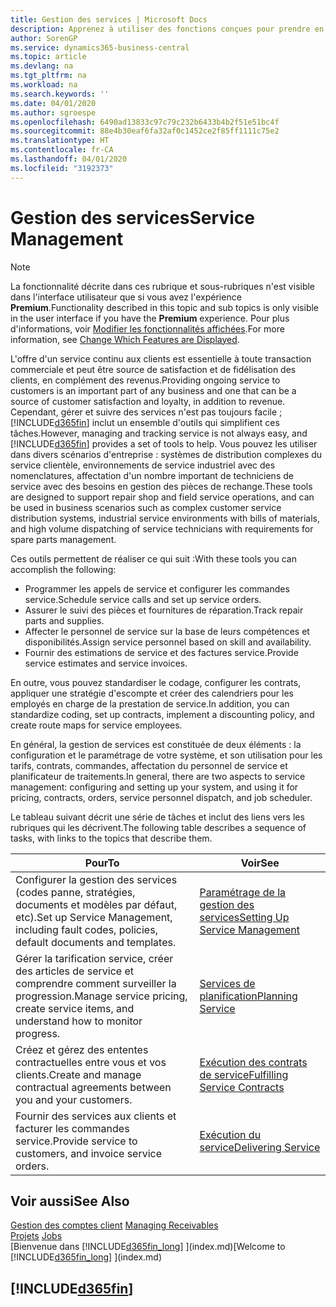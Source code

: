 ```yaml
---
title: Gestion des services | Microsoft Docs
description: Apprenez à utiliser des fonctions conçues pour prendre en charge les opérations de l'atelier de réparation et du service clientèle.
author: SorenGP
ms.service: dynamics365-business-central
ms.topic: article
ms.devlang: na
ms.tgt_pltfrm: na
ms.workload: na
ms.search.keywords: ''
ms.date: 04/01/2020
ms.author: sgroespe
ms.openlocfilehash: 6490ad13833c97c79c232b6433b4b2f51e51bc4f
ms.sourcegitcommit: 88e4b30eaf6fa32af0c1452ce2f85ff1111c75e2
ms.translationtype: HT
ms.contentlocale: fr-CA
ms.lasthandoff: 04/01/2020
ms.locfileid: "3192373"
---
```

# <a name="service-management"></a><span data-ttu-id="932b4-103">Gestion des services</span><span class="sxs-lookup"><span data-stu-id="932b4-103">Service Management</span></span>
> [!NOTE]
> <span data-ttu-id="932b4-104">La fonctionnalité décrite dans ces rubrique et sous-rubriques n'est visible dans l'interface utilisateur que si vous avez l'expérience **Premium**.</span><span class="sxs-lookup"><span data-stu-id="932b4-104">Functionality described in this topic and sub topics is only visible in the user interface if you have the **Premium** experience.</span></span> <span data-ttu-id="932b4-105">Pour plus d'informations, voir [Modifier les fonctionnalités affichées](ui-experiences.md).</span><span class="sxs-lookup"><span data-stu-id="932b4-105">For more information, see [Change Which Features are Displayed](ui-experiences.md).</span></span>

<span data-ttu-id="932b4-106">L'offre d'un service continu aux clients est essentielle à toute transaction commerciale et peut être source de satisfaction et de fidélisation des clients, en complément des revenus.</span><span class="sxs-lookup"><span data-stu-id="932b4-106">Providing ongoing service to customers is an important part of any business and one that can be a source of customer satisfaction and loyalty, in addition to revenue.</span></span> <span data-ttu-id="932b4-107">Cependant, gérer et suivre des services n'est pas toujours facile ; [!INCLUDE[d365fin](includes/d365fin_md.md)] inclut un ensemble d'outils qui simplifient ces tâches.</span><span class="sxs-lookup"><span data-stu-id="932b4-107">However, managing and tracking service is not always easy, and [!INCLUDE[d365fin](includes/d365fin_md.md)] provides a set of tools to help.</span></span> <span data-ttu-id="932b4-108">Vous pouvez les utiliser dans divers scénarios d'entreprise : systèmes de distribution complexes du service clientèle, environnements de service industriel avec des nomenclatures, affectation d'un nombre important de techniciens de service avec des besoins en gestion des pièces de rechange.</span><span class="sxs-lookup"><span data-stu-id="932b4-108">These tools are designed to support repair shop and field service operations, and can be used in business scenarios such as complex customer service distribution systems, industrial service environments with bills of materials, and high volume dispatching of service technicians with requirements for spare parts management.</span></span>  

 <span data-ttu-id="932b4-109">Ces outils permettent de réaliser ce qui suit :</span><span class="sxs-lookup"><span data-stu-id="932b4-109">With these tools you can accomplish the following:</span></span>  

* <span data-ttu-id="932b4-110">Programmer les appels de service et configurer les commandes service.</span><span class="sxs-lookup"><span data-stu-id="932b4-110">Schedule service calls and set up service orders.</span></span>  
* <span data-ttu-id="932b4-111">Assurer le suivi des pièces et fournitures de réparation.</span><span class="sxs-lookup"><span data-stu-id="932b4-111">Track repair parts and supplies.</span></span>  
* <span data-ttu-id="932b4-112">Affecter le personnel de service sur la base de leurs compétences et disponibilités.</span><span class="sxs-lookup"><span data-stu-id="932b4-112">Assign service personnel based on skill and availability.</span></span>  
* <span data-ttu-id="932b4-113">Fournir des estimations de service et des factures service.</span><span class="sxs-lookup"><span data-stu-id="932b4-113">Provide service estimates and service invoices.</span></span>  

<span data-ttu-id="932b4-114">En outre, vous pouvez standardiser le codage, configurer les contrats, appliquer une stratégie d'escompte et créer des calendriers pour les employés en charge de la prestation de service.</span><span class="sxs-lookup"><span data-stu-id="932b4-114">In addition, you can standardize coding, set up contracts, implement a discounting policy, and create route maps for service employees.</span></span>  

<span data-ttu-id="932b4-115">En général, la gestion de services est constituée de deux éléments : la configuration et le paramétrage de votre système, et son utilisation pour les tarifs, contrats, commandes, affectation du personnel de service et planificateur de traitements.</span><span class="sxs-lookup"><span data-stu-id="932b4-115">In general, there are two aspects to service management: configuring and setting up your system, and using it for pricing, contracts, orders, service personnel dispatch, and job scheduler.</span></span>  

<span data-ttu-id="932b4-116">Le tableau suivant décrit une série de tâches et inclut des liens vers les rubriques qui les décrivent.</span><span class="sxs-lookup"><span data-stu-id="932b4-116">The following table describes a sequence of tasks, with links to the topics that describe them.</span></span>   

|<span data-ttu-id="932b4-117">**Pour**</span><span class="sxs-lookup"><span data-stu-id="932b4-117">**To**</span></span>|<span data-ttu-id="932b4-118">**Voir**</span><span class="sxs-lookup"><span data-stu-id="932b4-118">**See**</span></span>|  
|------------|-------------|  
|<span data-ttu-id="932b4-119">Configurer la gestion des services (codes panne, stratégies, documents et modèles par défaut, etc).</span><span class="sxs-lookup"><span data-stu-id="932b4-119">Set up Service Management, including fault codes, policies, default documents and templates.</span></span>|[<span data-ttu-id="932b4-120">Paramétrage de la gestion des services</span><span class="sxs-lookup"><span data-stu-id="932b4-120">Setting Up Service Management</span></span>](service-setup-service.md)|  
|<span data-ttu-id="932b4-121">Gérer la tarification service, créer des articles de service et comprendre comment surveiller la progression.</span><span class="sxs-lookup"><span data-stu-id="932b4-121">Manage service pricing, create service items, and understand how to monitor progress.</span></span>|[<span data-ttu-id="932b4-122">Services de planification</span><span class="sxs-lookup"><span data-stu-id="932b4-122">Planning Service</span></span>](service-plan-service.md)|  
|<span data-ttu-id="932b4-123">Créez et gérez des ententes contractuelles entre vous et vos clients.</span><span class="sxs-lookup"><span data-stu-id="932b4-123">Create and manage contractual agreements between you and your customers.</span></span>|[<span data-ttu-id="932b4-124">Exécution des contrats de service</span><span class="sxs-lookup"><span data-stu-id="932b4-124">Fulfilling Service Contracts</span></span>](service-fulfill-service-contracts.md)|  
|<span data-ttu-id="932b4-125">Fournir des services aux clients et facturer les commandes service.</span><span class="sxs-lookup"><span data-stu-id="932b4-125">Provide service to customers, and invoice service orders.</span></span>|[<span data-ttu-id="932b4-126">Exécution du service</span><span class="sxs-lookup"><span data-stu-id="932b4-126">Delivering Service</span></span>](service-deliver-service.md)|  

## <a name="see-also"></a><span data-ttu-id="932b4-127">Voir aussi</span><span class="sxs-lookup"><span data-stu-id="932b4-127">See Also</span></span>  
<span data-ttu-id="932b4-128">[Gestion des comptes client](receivables-manage-receivables.md) </span><span class="sxs-lookup"><span data-stu-id="932b4-128">[Managing Receivables](receivables-manage-receivables.md) </span></span>  
<span data-ttu-id="932b4-129">[Projets](projects-how-create-jobs.md) </span><span class="sxs-lookup"><span data-stu-id="932b4-129">[Jobs](projects-how-create-jobs.md) </span></span>  
<span data-ttu-id="932b4-130">[Bienvenue dans [!INCLUDE[d365fin_long](includes/d365fin_long_md.md)] ](index.md)</span><span class="sxs-lookup"><span data-stu-id="932b4-130">[Welcome to [!INCLUDE[d365fin_long](includes/d365fin_long_md.md)] ](index.md)</span></span>

## [!INCLUDE[d365fin](includes/free_trial_md.md)]  
